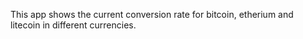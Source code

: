 This app shows the current conversion rate for bitcoin, etherium and litecoin in different currencies.
